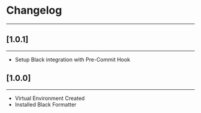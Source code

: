 # Changelog

---

## [1.0.1]

---
- Setup Black integration with Pre-Commit Hook

## [1.0.0]

---
- Virtual Environment Created
- Installed Black Formatter
